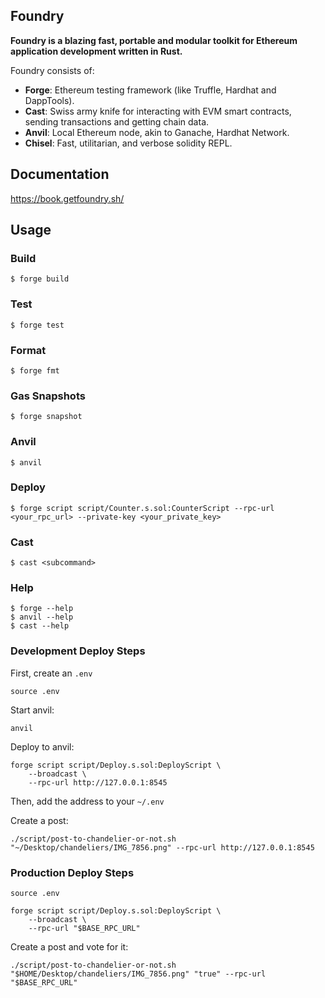 ## Foundry

**Foundry is a blazing fast, portable and modular toolkit for Ethereum application development written in Rust.**

Foundry consists of:

- **Forge**: Ethereum testing framework (like Truffle, Hardhat and DappTools).
- **Cast**: Swiss army knife for interacting with EVM smart contracts, sending transactions and getting chain data.
- **Anvil**: Local Ethereum node, akin to Ganache, Hardhat Network.
- **Chisel**: Fast, utilitarian, and verbose solidity REPL.

## Documentation

https://book.getfoundry.sh/

## Usage

### Build

```shell
$ forge build
```

### Test

```shell
$ forge test
```

### Format

```shell
$ forge fmt
```

### Gas Snapshots

```shell
$ forge snapshot
```

### Anvil

```shell
$ anvil
```

### Deploy

```shell
$ forge script script/Counter.s.sol:CounterScript --rpc-url <your_rpc_url> --private-key <your_private_key>
```

### Cast

```shell
$ cast <subcommand>
```

### Help

```shell
$ forge --help
$ anvil --help
$ cast --help
```

### Development Deploy Steps

First, create an `.env`

```shell
source .env
```

Start anvil:

```shell
anvil
```

Deploy to anvil:

```shell
forge script script/Deploy.s.sol:DeployScript \
    --broadcast \
    --rpc-url http://127.0.0.1:8545
```

Then, add the address to your `~/.env`

Create a post:

```shell
./script/post-to-chandelier-or-not.sh "~/Desktop/chandeliers/IMG_7856.png" --rpc-url http://127.0.0.1:8545
```

### Production Deploy Steps

```shell
source .env
```

```shell
forge script script/Deploy.s.sol:DeployScript \
    --broadcast \
    --rpc-url "$BASE_RPC_URL"
```

Create a post and vote for it:

```shell
./script/post-to-chandelier-or-not.sh "$HOME/Desktop/chandeliers/IMG_7856.png" "true" --rpc-url "$BASE_RPC_URL"
```
